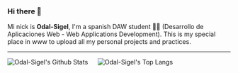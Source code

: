 ### Hi there 👋

Mi nick is **Odal-Sigel**, I'm a spanish DAW student 👨‍💻 (Desarrollo de Aplicaciones Web - Web Applications Development). This is my special place in www to upload all my personal projects and practices.

<hr>

![Odal-Sigel's Github Stats](https://github-readme-stats.vercel.app/api?username=Odal-Sigel&show_icons=truese&theme=onedark&hide_border=true&border_radius=25) &emsp; ![Odal-Sigel's Top Langs](https://github-readme-stats.vercel.app/api/top-langs/?username=Odal-Sigel&show_icons=true&theme=onedark&hide_border=true&border_radius=25)
